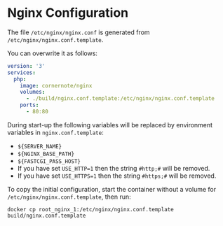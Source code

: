 # Nginx Configuration

The file `/etc/nginx/nginx.conf` is generated from `/etc/nginx/nginx.conf.template`.

You can overwrite it as follows:

```yaml
version: '3'
services:
  php:
    image: cornernote/nginx
    volumes:
      - ./build/nginx.conf.template:/etc/nginx/nginx.conf.template
    ports:
      - 80:80 
```

During start-up the following variables will be replaced by environment variables in `nginx.conf.template`:

* `${SERVER_NAME}`
* `${NGINX_BASE_PATH}`
* `${FASTCGI_PASS_HOST}`
* If you have set `USE_HTTP=1` then the string `#http;#` will be removed.
* If you have set `USE_HTTPS=1` then the string `#https;#` will be removed.

To copy the initial configuration, start the container without a volume for `/etc/nginx/nginx.conf.template`, then run:

```shell script
docker cp root_nginx_1:/etc/nginx/nginx.conf.template build/nginx.conf.template
```